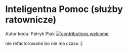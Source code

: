 # Inteligentna Pomoc (służby ratownicze)



Autor kodu: Patryk Ptak  [![contributions welcome](https://img.shields.io/badge/contributions-welcome-brightgreen.svg?style=flat)](https://github.com/dwyl/esta/issues)

nie refactorowane bo nie ma czasu :]


